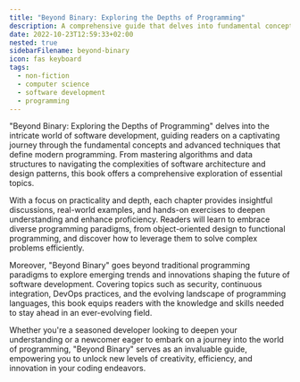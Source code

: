 ```yaml
---
title: "Beyond Binary: Exploring the Depths of Programming"
description: A comprehensive guide that delves into fundamental concepts, advanced techniques, and emerging trends in software development, offering practical insights and hands-on exercises to empower readers in mastering the art of programming.
date: 2022-10-23T12:59:33+02:00
nested: true
sidebarFilename: beyond-binary
icon: fas keyboard
tags:
  - non-fiction
  - computer science
  - software development
  - programming
---
```

"Beyond Binary: Exploring the Depths of Programming" delves into the intricate world of software development, guiding readers on a captivating journey through the fundamental concepts and advanced techniques that define modern programming. From mastering algorithms and data structures to navigating the complexities of software architecture and design patterns, this book offers a comprehensive exploration of essential topics.

With a focus on practicality and depth, each chapter provides insightful discussions, real-world examples, and hands-on exercises to deepen understanding and enhance proficiency. Readers will learn to embrace diverse programming paradigms, from object-oriented design to functional programming, and discover how to leverage them to solve complex problems efficiently.

Moreover, "Beyond Binary" goes beyond traditional programming paradigms to explore emerging trends and innovations shaping the future of software development. Covering topics such as security, continuous integration, DevOps practices, and the evolving landscape of programming languages, this book equips readers with the knowledge and skills needed to stay ahead in an ever-evolving field.

Whether you're a seasoned developer looking to deepen your understanding or a newcomer eager to embark on a journey into the world of programming, "Beyond Binary" serves as an invaluable guide, empowering you to unlock new levels of creativity, efficiency, and innovation in your coding endeavors.